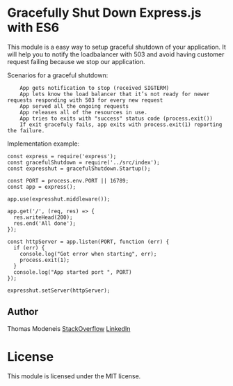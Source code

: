 # Gracefully Shut Down Express.js with ES6

This module is a easy way to setup graceful shutdown of your application.
It will help you to notify the loadbalancer with 503 and avoid having customer request failing because we stop our application.


Scenarios for a graceful shutdown:
```
    App gets notification to stop (received SIGTERM)
    App lets know the load balancer that it’s not ready for newer requests responding with 503 for every new request
    App served all the ongoing requests
    App releases all of the resources in use.
    App tries to exits with "success" status code (process.exit())
    If exit gracefuly fails, app exits with process.exit(1) reporting the failure.
```


Implementation example:

```
const express = require('express');
const gracefulShutdown = require('../src/index');
const expresshut = gracefulShutdown.Startup();

const PORT = process.env.PORT || 16789;
const app = express();

app.use(expresshut.middleware());

app.get('/', (req, res) => {
  res.writeHead(200);
  res.end('All done');
});

const httpServer = app.listen(PORT, function (err) {
  if (err) {
    console.log("Got error when starting", err);
    process.exit(1);
  }
  console.log("App started port ", PORT)
});

expresshut.setServer(httpServer);
```


## Author
Thomas Modeneis
[StackOverflow](https://careers.stackoverflow.com/thomasmodeneis)
[LinkedIn](https://uk.linkedin.com/in/thomasmodeneis)

License
=======

This module is licensed under the MIT license.
